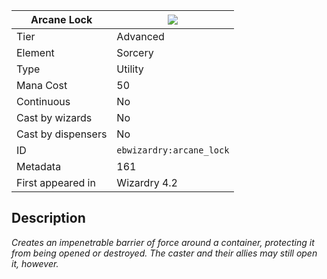 | Arcane Lock |![](https://github.com/Electroblob77/Wizardry/blob/1.12.2/src/main/resources/assets/ebwizardry/textures/spells/ebwizardry:arcane_lock.png)|
|---|---|
| Tier | Advanced |
| Element | Sorcery |
| Type | Utility |
| Mana Cost | 50 |
| Continuous | No |
| Cast by wizards | No |
| Cast by dispensers | No |
| ID | `ebwizardry:arcane_lock` |
| Metadata | 161 |
| First appeared in | Wizardry 4.2 |
## Description
_Creates an impenetrable barrier of force around a container, protecting it from being opened or destroyed. The caster and their allies may still open it, however._